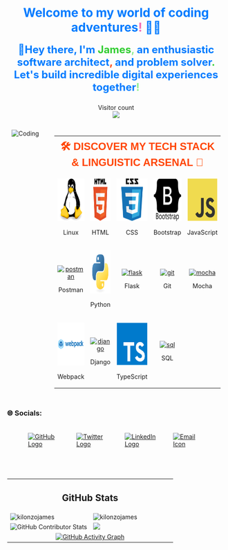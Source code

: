 <h1 style="color: #007BFF; text-align: center; margin-top: 20px;">Welcome to my world of coding adventures<span style="color: #F472B6;">!</span> 👨‍💻</h1>
<h3 style="color: #007BFF; font-size: 24px; font-weight: bold; text-align: center; margin-top: 20px;">
    🌟Hey there, I'm <span style="color: #32CD32;">James</span><span style="color: #90EE90;">,</span> an enthusiastic software architect<span style="color: #FF4500;">,</span> and problem solver<span style="color: #32CD32;">.</span><br>
    Let's build incredible digital experiences together<span style="color: #90EE90;">!</span>
</h3>


<p align="center"> 
    <span style="text-align: center;">Visitor count</span><br>
    <img src="https://profile-counter.glitch.me/kilonzojames/count.svg" />
</p>

<div style="display: flex; flex-wrap: wrap;">
    <!-- Div -->
    <div style="flex: 1; padding: 10px;">
        <img alt="Coding" height="450" width="500" src="https://i.pinimg.com/originals/81/17/8b/81178b47a8598f0c81c4799f2cdd4057.gif" />
    </div>
    <!-- Table -->
    <div style="flex: 1; padding: 10px;">
        <table>
            <tr>
              <th colspan="5" style="color: #FF4500; font-family: 'Your Font', sans-serif; text-transform: uppercase; font-size: 24px;">🛠️ DISCOVER MY TECH STACK & LINGUISTIC ARSENAL 🚀</th>
            </tr>
            <tr>
              <td>
                <p align="center">
                  <a href="https://www.linux.org/" target="_blank" rel="noreferrer">
                    <img src="https://raw.githubusercontent.com/devicons/devicon/master/icons/linux/linux-original.svg" alt="linux" width="100" height="100"/>
                  </a>
                </p>
                <p align="center">Linux</p>
              </td>
              <td>
                <p align="center">
                  <a href="https://www.w3.org/html/" target="_blank" rel="noreferrer">
                    <img src="https://raw.githubusercontent.com/devicons/devicon/master/icons/html5/html5-original-wordmark.svg" alt="html5" width="100" height="100"/>
                  </a>
                </p>
                <p align="center">HTML</p>
              </td>
              <td>
                <p align="center">
                  <a href="https://www.w3schools.com/css/" target="_blank" rel="noreferrer">
                    <img src="https://raw.githubusercontent.com/devicons/devicon/master/icons/css3/css3-original-wordmark.svg" alt="css3" width="100" height="100"/>
                  </a>
                </p>
                <p align="center">CSS</p>
              </td>
              <td>
                <p align="center">
                  <a href="https://getbootstrap.com" target="_blank" rel="noreferrer">
                    <img src="https://raw.githubusercontent.com/devicons/devicon/master/icons/bootstrap/bootstrap-plain-wordmark.svg" alt="bootstrap" width="100" height="100"/>
                  </a>
                </p>
                <p align="center">Bootstrap</p>
              </td>
              <td>
                <p align="center">
                  <a href="https://developer.mozilla.org/en-US/docs/Web/JavaScript" target="_blank" rel="noreferrer">
                    <img src="https://raw.githubusercontent.com/devicons/devicon/master/icons/javascript/javascript-original.svg" alt="javascript" width="100" height="100"/>
                  </a>
                </p>
                <p align="center">JavaScript</p>
              </td>
            </tr>
            <tr>
              <td>
                <p align="center">
                  <a href="https://www.postman.com" target="_blank" rel="noreferrer">
                    <img src="https://www.vectorlogo.zone/logos/getpostman/getpostman-icon.svg" alt="postman" width="100" height="100"/>
                  </a>
                </p>
                <p align="center">Postman</p>
              </td>
              <td>
                <p align="center">
                  <a href="https://www.python.org" target="_blank" rel="noreferrer">
                    <img src="https://raw.githubusercontent.com/devicons/devicon/master/icons/python/python-original.svg" alt="python" width="100" height="100"/>
                  </a>
                </p>
                <p align="center">Python</p>
              </td>
              <td>
                <p align="center">
                  <a href="https://flask.palletsprojects.com/" target="_blank" rel="noreferrer">
                    <img src="https://www.vectorlogo.zone/logos/pocoo_flask/pocoo_flask-icon.svg" alt="flask" width="100" height="100"/>
                  </a>
                </p>
                <p align="center">Flask</p>
              </td>
              <td>
                <p align="center">
                  <a href="https://git-scm.com/" target="_blank" rel="noreferrer">
                    <img src="https://www.vectorlogo.zone/logos/git-scm/git-scm-icon.svg" alt="git" width="100" height="100"/>
                  </a>
                </p>
                <p align="center">Git</p>
              </td>
              <td>
                <p align="center">
                  <a href="https://mochajs.org" target="_blank" rel="noreferrer">
                    <img src="https://www.vectorlogo.zone/logos/mochajs/mochajs-icon.svg" alt="mocha" width="100" height="100"/>
                  </a>
                </p>
                <p align="center">Mocha</p>
              </td>
            </tr>
            <tr>
              <td>
                <p align="center">
                  <a href="https://webpack.js.org" target="_blank" rel="noreferrer">
                    <img src="https://raw.githubusercontent.com/devicons/devicon/d00d0969292a6569d45b06d3f350f463a0107b0d/icons/webpack/webpack-original-wordmark.svg" alt="webpack" width="100" height="100"/>
                  </a>
                </p>
                <p align="center">Webpack</p>
              </td>
              <td>
                <p align="center">
                  <a href="https://www.djangoproject.com/" target="_blank" rel="noreferrer">
                    <img src="https://cdn.worldvectorlogo.com/logos/django.svg" alt="django" width="100" height="100"/>
                  </a>
                </p>
                <p align="center">Django</p>
              </td>
              <td>
                <p align="center">
                  <a href="https://www.typescriptlang.org/" target="_blank" rel="noreferrer">
                    <img src="https://raw.githubusercontent.com/devicons/devicon/master/icons/typescript/typescript-original.svg" alt="typescript" width="100" height="100"/>
                  </a>
                </p>
                <p align="center">TypeScript</p>
              </td>
              <td>
                <p align="center">
                  <a href="https://www.microsoft.com/en-us/sql-server" target="_blank" rel="noreferrer">
                    <img src="https://www.svgrepo.com/show/303229/microsoft-sql-server-logo.svg" alt="sql" width="100" height="100"/>
                  </a>
                </p>
                <p align="center">SQL</p>
              </td>
            </tr>
        </table>
    </div>
  </div>
  
### 🌐 Socials:
 <div class="social-icons" style="display: flex; justify-content: center;">
    <div style="margin: 20px; width: 72px; height: 72px;">
        <a href="https://www.github.com/kilonzojames" target="_blank" rel="noreferrer">
            <img src="https://cdn3.iconfinder.com/data/icons/social-network-round-gloss-shine/512/GitHub_Social-Network-Communicate-Page-Curl-Effect-Circle-Glossy-Shadow-Shine.png" alt="GitHub Logo" width="72" height="72">
        </a>
    </div>
    <div style="margin: 20px; width: 72px; height: 72px;">
        <a href="https://www.x.com/ki_lonzo" target="_blank" rel="noreferrer">
            <img src="https://cdn2.iconfinder.com/data/icons/threads-by-instagram/24/x-logo-twitter-new-brand-contained-outline-512.png" alt="Twitter Logo" width="72" height="72">
        </a>
    </div>
    <div style="margin: 20px; width: 72px; height: 72px;">
        <a href="https://www.linkedin.com/in/james-kilonzo-392249104" target="_blank" rel="noreferrer">
            <img src="https://cdn2.iconfinder.com/data/icons/social-media-grunge-1/28/social-media-line-drawn-grunge-linkedin-128.png" alt="LinkedIn Logo" width="72" height="72">
        </a>
    </div>
    <div style="margin: 20px; width: 72px; height: 72px;">
        <a href="mailto:jay.kilonzo@gmail.com?subject=Hello%20There&body=I%20hope%20you%20are%20doing%20well!" target="_blank" rel="noreferrer">
            <img src="https://cdn4.iconfinder.com/data/icons/social-media-logos-6/512/112-gmail_email_mail-512.png" alt="Email Icon" width="72" height="72">
        </a>
    </div>
</div>

<table>
  <tr>
    <td colspan="3" align="center">
      <h2>GitHub Stats</h2>
    </td>
  </tr>
  <tr>
    <td width="50%">
      <img src="https://github-readme-stats.vercel.app/api/top-langs?username=kilonzojames&show_icons=true&locale=en&layout=compact&theme=tokyonight" alt="kilonzojames" />
    </td>
    <td width="50%">
      <img src="https://github-readme-stats.vercel.app/api?username=kilonzojames&show_icons=true&locale=en&theme=tokyonight" alt="kilonzojames" />
    </td>
  </tr>
  <tr>
    <td width="50%">
      <img src="https://github-contributor-stats.vercel.app/api?username=kilonzojames&limit=5&theme=tokyonight&combine_all_yearly_contributions=true" alt="GitHub Contributor Stats">
    </td>
    <td width="50%">
      <img src="https://github-readme-streak-stats.herokuapp.com/?user=kilonzojames&theme=tokyonight&hide_border=false">
    </td>
  </tr>
  <tr>
    <td colspan="3" align="center">
      <a href="https://github.com/ashutosh00710/github-readme-activity-graph">
        <img src="https://github-readme-activity-graph.vercel.app/graph?username=kilonzojames&bg_color=0a0a0a&color=05e173&line=1ddd70&point=0de761&area=true&hide_border=true" alt="GitHub Activity Graph">
      </a>
    </td>
  </tr>
</table>

